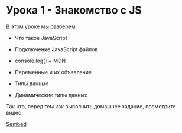 # **Урока 1 - Знакомство с JS**

В этом уроке мы разберем:

- Что такое JavaScript

- Подключение JavaScript файлов

- console.log() + MDN

- Переменные и их объявление

- Типы данных

- Динамические типы данных

Так что, перед тем как выполнить домашнее задание, посмотрите видео:

[$embed](https://www.youtube.com/watch?v=lz06MET6sl0)
